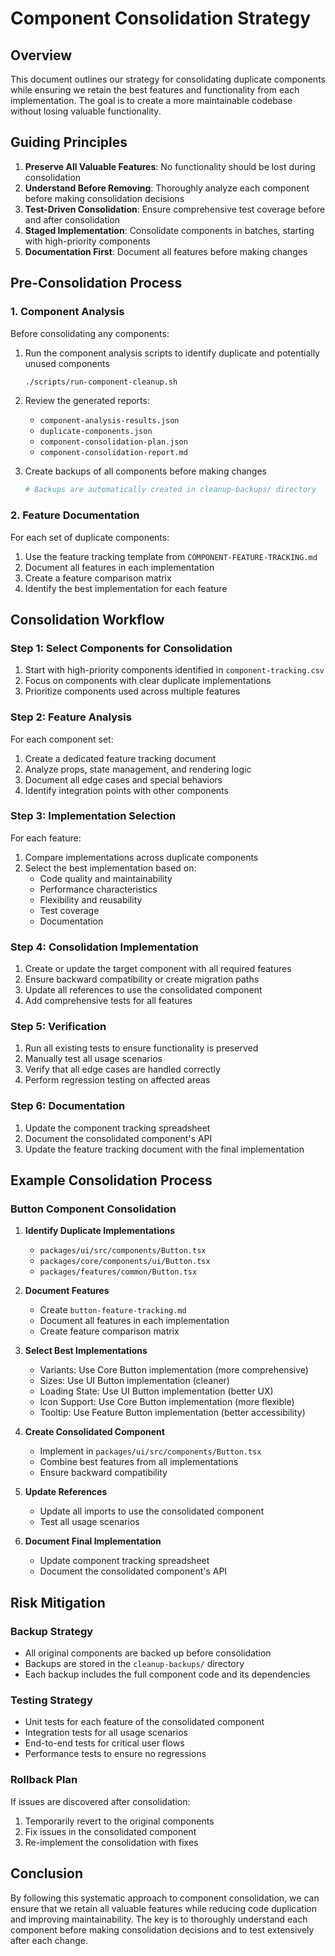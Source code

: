# Component Consolidation Strategy

## Overview

This document outlines our strategy for consolidating duplicate components while ensuring we retain the best features and functionality from each implementation. The goal is to create a more maintainable codebase without losing valuable functionality.

## Guiding Principles

1. **Preserve All Valuable Features**: No functionality should be lost during consolidation
2. **Understand Before Removing**: Thoroughly analyze each component before making consolidation decisions
3. **Test-Driven Consolidation**: Ensure comprehensive test coverage before and after consolidation
4. **Staged Implementation**: Consolidate components in batches, starting with high-priority components
5. **Documentation First**: Document all features before making changes

## Pre-Consolidation Process

### 1. Component Analysis

Before consolidating any components:

1. Run the component analysis scripts to identify duplicate and potentially unused components
   ```bash
   ./scripts/run-component-cleanup.sh
   ```

2. Review the generated reports:
   - `component-analysis-results.json`
   - `duplicate-components.json`
   - `component-consolidation-plan.json`
   - `component-consolidation-report.md`

3. Create backups of all components before making changes
   ```bash
   # Backups are automatically created in cleanup-backups/ directory
   ```

### 2. Feature Documentation

For each set of duplicate components:

1. Use the feature tracking template from `COMPONENT-FEATURE-TRACKING.md`
2. Document all features in each implementation
3. Create a feature comparison matrix
4. Identify the best implementation for each feature

## Consolidation Workflow

### Step 1: Select Components for Consolidation

1. Start with high-priority components identified in `component-tracking.csv`
2. Focus on components with clear duplicate implementations
3. Prioritize components used across multiple features

### Step 2: Feature Analysis

For each component set:

1. Create a dedicated feature tracking document
2. Analyze props, state management, and rendering logic
3. Document all edge cases and special behaviors
4. Identify integration points with other components

### Step 3: Implementation Selection

For each feature:

1. Compare implementations across duplicate components
2. Select the best implementation based on:
   - Code quality and maintainability
   - Performance characteristics
   - Flexibility and reusability
   - Test coverage
   - Documentation

### Step 4: Consolidation Implementation

1. Create or update the target component with all required features
2. Ensure backward compatibility or create migration paths
3. Update all references to use the consolidated component
4. Add comprehensive tests for all features

### Step 5: Verification

1. Run all existing tests to ensure functionality is preserved
2. Manually test all usage scenarios
3. Verify that all edge cases are handled correctly
4. Perform regression testing on affected areas

### Step 6: Documentation

1. Update the component tracking spreadsheet
2. Document the consolidated component's API
3. Update the feature tracking document with the final implementation

## Example Consolidation Process

### Button Component Consolidation

1. **Identify Duplicate Implementations**
   - `packages/ui/src/components/Button.tsx`
   - `packages/core/components/ui/Button.tsx`
   - `packages/features/common/Button.tsx`

2. **Document Features**
   - Create `button-feature-tracking.md`
   - Document all features in each implementation
   - Create feature comparison matrix

3. **Select Best Implementations**
   - Variants: Use Core Button implementation (more comprehensive)
   - Sizes: Use UI Button implementation (cleaner)
   - Loading State: Use UI Button implementation (better UX)
   - Icon Support: Use Core Button implementation (more flexible)
   - Tooltip: Use Feature Button implementation (better accessibility)

4. **Create Consolidated Component**
   - Implement in `packages/ui/src/components/Button.tsx`
   - Combine best features from all implementations
   - Ensure backward compatibility

5. **Update References**
   - Update all imports to use the consolidated component
   - Test all usage scenarios

6. **Document Final Implementation**
   - Update component tracking spreadsheet
   - Document the consolidated component's API

## Risk Mitigation

### Backup Strategy

- All original components are backed up before consolidation
- Backups are stored in the `cleanup-backups/` directory
- Each backup includes the full component code and its dependencies

### Testing Strategy

- Unit tests for each feature of the consolidated component
- Integration tests for all usage scenarios
- End-to-end tests for critical user flows
- Performance tests to ensure no regressions

### Rollback Plan

If issues are discovered after consolidation:

1. Temporarily revert to the original components
2. Fix issues in the consolidated component
3. Re-implement the consolidation with fixes

## Conclusion

By following this systematic approach to component consolidation, we can ensure that we retain all valuable features while reducing code duplication and improving maintainability. The key is to thoroughly understand each component before making consolidation decisions and to test extensively after each change.